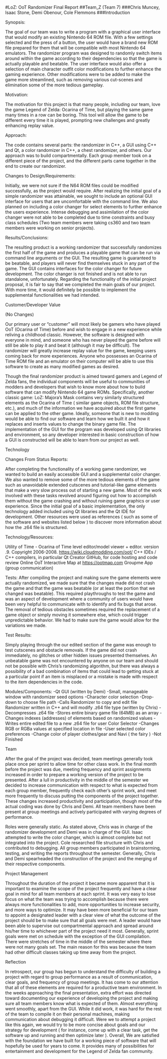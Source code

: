 #LoZ: OoT Randomizer Final Report
##Team_Z (Team 7)
###Chris Muncey, Isaac Stone, Demi Obenour, Cole Flemmons
###Introduction

Synopsis:

The goal of our team was to write a program with a graphical user interface that would modify
an existing Nintendo 64 ROM file. With a few settings selected and the press of a button, the 
user would have a brand new ROM file prepared for them that will be compatible with most 
Nintendo 64 emulators. The randomizer program was designed to randomly switch items around within
the game according to their dependencies so that the game is actually playable and beatable. 
The user interface would also offer a selection of main character outfit color modifications 
to further enhance the gaming experience. Other modifications were to be added to make the game
more streamlined, such as removing various cut-scenes and elimination some of the more tedious
gameplay.

Motivation:

The motivation for this project is that many people, including our team, love the game Legend
of Zelda: Ocarina of Time, but playing the same game many times in a row can be boring. This
tool will allow the game to be different every time it is played, prompting new challenges and
greatly enhancing replay value.  

Approach:

The code contains several parts: the randomizer in C++, a GUI using C++ and Qt, a color randomizer
in C++, a chest randomizer, and others. Our approach was to build compartmentally. Each group
member took on a different piece of the project, and the different parts came together in the
end to create our randomizer.

Changes to Design/Requirements: 

Initially, we were not sure if the N64 ROM files could be modified successfully, as the project
would require. After realizing the initial goal of a simple randomizer was attainable, we sought
to include an optional GUI interface for users that are uncomfortable with the command line. We 
also planned on including a color changer for select elements to further enhance the users
experience. Intense debugging and assimilation of the color changer were not able to be completed
due to time constraints and busy class schedules (Two team members were taking cs360 and two team
members were working on senior projects).

Results/Conclusions:

The resulting product is a working randomizer that successfully randomizes the first half of the
game and produces a playable game that can be run via command line arguments or the GUI. The resulting
game is guaranteed to be beatable, and players will never find themselves stuck in any part of the
game. The GUI contains interfaces for the color changer for future development. The color changer is
not finished and is not able to run standalone, unfortunately. Regarding the functionality of the
initial project proposal, it is fair to say that we completed the main goals of our project. With
more time, it would definitely be possible to implement the supplemental functionalities we had intended. 

Customer/Developer Value

(No Changes)

Our primary user or “customer” will most likely be gamers who have played OoT (Ocarina of Time) before
and wish to engage in a new experience while reliving a childhood classic. However, the software is
designed with everyone in mind, and someone who has never played the game before will still be able to
play it and beat it (although it may be difficult). The randomizer will greatly increase replay value
for the game, keeping users coming back for more experiences. Anyone who possesses an Ocarina of Time
ROM file and an emulator on their computer will be able to use this software to create as many modified
games as desired.

Though the final randomizer product is aimed toward gamers and Legend of Zelda fans, the individual 
components will be useful to communities of modders and developers that wish to know more about how to
build software that can modify Nintendo 64 game ROMs. Specifically, another classic game: LoZ: Majora’s
Mask contains very similarly structured elements as the Ocarina of Time ( similar game objects, ROM
file structure, etc.), and much of the information we have acquired about the first game can be applied
to the other game. Ideally, someone that is new to modding would be able to find our software and learn
how we built it and how it replaces and inserts values to change the binary game file. The implementation
of the GUI for the program was developed using Qt libraries and environment, so any developer interested
in basic construction of how a GUI is constructed will be able to learn from our project as well. 

Technology

Changes From Status Reports: 

After completing the functionality of a working game randomizer, we wanted to build an easily accessible
GUI and a supplemental color changer. We also wanted to remove some of the more tedious elements of the
game such as unavoidable extended cutscenes and tutorial-like game elements that make a very slow process
out of starting a new game. Most of the work involved with these tasks revolved around figuring out how to
accomplish them without the game crashing and without ruining game graphics or user experience. Since the
initial goal of a basic implementation, the only technology added included using Qt libraries and the Qt
IDE for development. Other resources were used as references ( such as some of the software and websites
listed below ) to discover more information about how the .z64 file is structured.

Technology/Resources:

Utility of Time - Ocarina of Time level editor/model viewer + editor. version .9. Copyright 2006-2008.
https://wiki.cloudmodding.com/oot/
C++ IDEs / C++ compilers, in particular Qt Creator
GitHub, for code hosting and code review
Online OoT Interactive Map at https://ootmap.com
Groupme App (group communication)

Tests:
After compiling the project and making sure the game elements were actually randomized, we made sure 
that the changes made did not crash the game and that the game was beatable (or at least the portion 
that we changed was beatable). This required playthroughs to test the game and was an aspect of 
development where a community of users would have been very helpful to communicate with to identify
and fix bugs that arose. The removal of tedious obstacles sometimes required the replacement of a 
game object or simply moving it somewhere else, which could trigger unpredictable behavior. We had
to make sure the game would allow for the variations we made.

Test Results:

Simply playing through the our edited section of the game was enough to test cutscenes and obstacle
removals. If the game did not crash immediately, no glitches or other hidden issues presented
themselves. An unbeatable game was not encountered by anyone on our team and should not be possible
with Chris’s randomizing algorithm, but there was always a possibility of a bad combination of items
that could lead to getting stuck at a particular point if an item is misplaced or a mistake is made
with respect to the item dependencies in the code.  

Modules/Components:
-Qt GUI (written by Demi)
    -Small, manageable window with randomizer seed options
    -Character color selection
    -Drop-down to choose file path
    -Calls Randomizer to copy and edit file 
Randomizer written in C++ and will modify .z64 file type (written by Chris)
    -Decompresses .z64 file
    -Stores entire binary game file (64MB) as an array
    -Changes indexes (addresses) of elements based on randomized values
    -Writes entire edited file to a new .z64 file for user
Color Selector
    -Changes RGB or RGBa values at specified location in file
    -User selected color preferences
    -Change color of player clothes/gear and Navi ( the fairy )
    -Not Finished 


Team

After the goal of the project was decided, team meetings generally took place once per sprint to allow
time for other class work. In the final month before the project was due, meeting frequency and sprint
assignments increased in order to prepare a working version of the project to be presented. After a
lull in productivity in the middle of the semester we decided to increase communication with respect
to what is expected from each group member, frequently check each other’s sprint work, and meet more
frequently to discuss putting the components of the project together. These changes increased productivity
and participation, though most of the actual coding was done by Chris and Demi.  All team members have
been present at group meetings and actively participated with varying degrees of performance. 

Roles were generally static. As stated above, Chris was in charge of the randomizer development and
Demi was in charge of the GUI. Isaac attempted to write the color changer, which is almost complete but
not integrated into the project. Cole researched file structure with Chris and contributed to debugging.
All group members participated in brainstorming, testing, and writing the reports throughout the
semester. Generally, Chris and Demi spearheaded the construction of the project and the merging of
their respective components. 




Project Management

Throughout the duration of the project it became more apparent that it is important to examine the scope
of the project frequently and have a clear goal in mind for all team members at each sprint. It was very
easy to lose focus on what the team was trying to accomplish because there were always more functionalities
to add, more opportunities to increase security, and more ways to optimize. It may have been more beneficial
for our team to appoint a designated leader with a clear view of what the outcome of the project should be
to make sure that all goals were met. A leader would have been able to supervise out compartmental approach
and spread around his/her time to whichever part of the project need it most. Generally, sprint goals were
met on schedule with the exception of the GUI compilation. There were stretches of time in the middle of the
semester where there were not many goals set. The main reason for this was because the team had other difficult
classes taking up time away from the project. 


Reflection

In retrospect, our group has begun to understand the difficulty of building a project with regard to group
performance as a result of communication, clear goals, and frequency of group meetings. It has come to our 
attention that all of these elements are required for a productive team environment. In the weeks approaching 
the final presentation, extra effort was directed toward documenting our experience of developing the project 
and making sure all team members know what is expected of them. Almost everything went smoothly, apart from the
GUI. While it did work, it was hard for the rest of the team to compile it on their personal machines, making
communication about debugging it difficult. Were we to attempt a project like this again, we would try to be 
more concise about goals and our strategy for development ( for instance, come up with a clear task, get the 
software up and running and then optimize later ). Overall, We are satisfied with the foundation we have built 
for a working piece of software that will hopefully be used for years to come. It provides many of possibilities 
for entertainment and development for the Legend of Zelda fan community.
